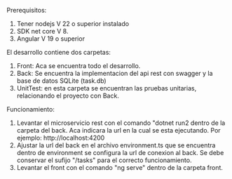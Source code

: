 Prerequisitos:
1. Tener nodejs V 22 o superior instalado
2. SDK net core V 8.
3. Angular V 19 o superior

    
El desarrollo contiene dos carpetas:
1. Front: Aca se encuentra todo el desarrollo.  
2. Back: Se encuentra la implementacion del api rest con swagger y la base de datos SQLite (task.db)
3. UnitTest: en esta carpeta se encuentran las pruebas unitarias, relacionando el proyecto con Back.

Funcionamiento:
1. Levantar el microservicio rest con el comando "dotnet run2 dentro de la carpeta del back.  Aca indicara la url en  la cual se esta ejecutando.  Por ejemplo: http://localhost:4200
2. Ajustar la url del back en el archivo environment.ts que se encuentra dentro de environment se configura la url de conexion al back.  Se debe conservar el sufijo "/tasks" para el correcto funcionamiento.
3. Levantar el front con el comando "ng serve" dentro de la carpeta front. 
